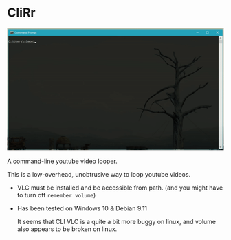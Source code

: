 # CliRr

![alt text](https://raw.githubusercontent.com/SimonMTS/CliRr/v2/example.gif)

A command-line youtube video looper.

This is a low-overhead, unobtrusive way to loop youtube videos.

* VLC must be installed and be accessible from path. (and you might have to turn off `remember volume`)
* Has been tested on Windows 10 & Debian 9.11

  It seems that CLI VLC is a quite a bit more buggy on linux, and volume also appears to be broken on linux.
